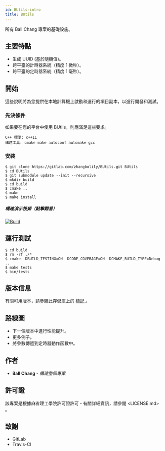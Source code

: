 ```yaml
---
id: BUtils-intro
title: BUtils
---
```

所有 Ball Chang 專案的基礎設施。

## 主要特點

* 生成 UUID (基於隨機值)。
* 跨平臺的計時器系統（精度 1 微秒）。
* 跨平臺的定時器系統（精度 1 毫秒）。

## 開始

這些說明將為您提供在本地計算機上啟動和運行的項目副本，以進行開發和測試。

### 先決條件

如果要在您的平台中使用 BUtils，則應滿足這些要求。

    C++ 標準: c++11
    構建工具: cmake make autoconf automake gcc
    

### 安裝

    $ git clone https://gitlab.com/zhangbolily/BUtils.git BUtils
    $ cd BUtils
    $ git submodule update --init --recursive
    $ mkdir build
    $ cd build
    $ cmake ..
    $ make
    $ make install
    

##### 構建演示視頻（點擊觀看）

[![Build](https://asciinema.org/a/pxITpcCQsCXepW80eHSjB5byF.svg)](https://asciinema.org/a/pxITpcCQsCXepW80eHSjB5byF)

## 運行測試

    $ cd build
    $ rm -rf ./*
    $ cmake -DBUILD_TESTING=ON -DCODE_COVERAGE=ON -DCMAKE_BUILD_TYPE=Debug ..
    $ make tests
    $ bin/tests
    

## 版本信息

有關可用版本，請參閱此存儲庫上的 [ 標記 ](https://gitlab.com/zhangbolily/BUtils/tags)。

## 路線圖

* 下一個版本中進行性能提升。
* 更多例子。
* 將參數傳遞到定時器動作函數中。

## 作者

* **Ball Chang** - *構建整個專案*

## 許可證

該專案是根據麻省理工學院許可證許可 - 有關詳細資訊，請參閱 <LICENSE.md> 。

## 致謝

* GitLab
* Travis-CI